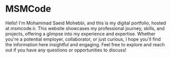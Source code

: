 # MSMCode

Hello! I'm Mohammad Saeid Mohebbi, and this is my digital portfolio, hosted at msmcode.ir. This website showcases my professional journey, skills, and projects, offering a glimpse into my experience and expertise. Whether you're a potential employer, collaborator, or just curious, I hope you'll find the information here insightful and engaging. Feel free to explore and reach out if you have any questions or opportunities to discuss!
